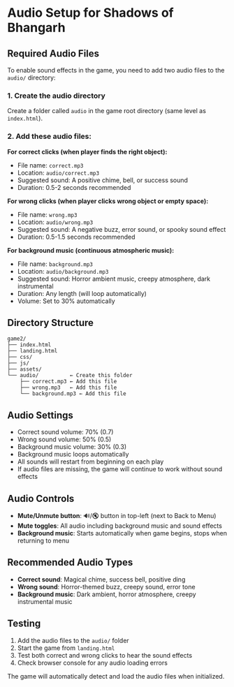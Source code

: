 # Audio Setup for Shadows of Bhangarh

## Required Audio Files

To enable sound effects in the game, you need to add two audio files to the `audio/` directory:

### 1. Create the audio directory
Create a folder called `audio` in the game root directory (same level as `index.html`).

### 2. Add these audio files:

**For correct clicks (when player finds the right object):**
- File name: `correct.mp3`
- Location: `audio/correct.mp3`
- Suggested sound: A positive chime, bell, or success sound
- Duration: 0.5-2 seconds recommended

**For wrong clicks (when player clicks wrong object or empty space):**
- File name: `wrong.mp3` 
- Location: `audio/wrong.mp3`
- Suggested sound: A negative buzz, error sound, or spooky sound effect
- Duration: 0.5-1.5 seconds recommended

**For background music (continuous atmospheric music):**
- File name: `background.mp3`
- Location: `audio/background.mp3`
- Suggested sound: Horror ambient music, creepy atmosphere, dark instrumental
- Duration: Any length (will loop automatically)
- Volume: Set to 30% automatically

## Directory Structure
```
game2/
├── index.html
├── landing.html
├── css/
├── js/
├── assets/
└── audio/          ← Create this folder
    ├── correct.mp3 ← Add this file
    ├── wrong.mp3   ← Add this file
    └── background.mp3 ← Add this file
```

## Audio Settings
- Correct sound volume: 70% (0.7)
- Wrong sound volume: 50% (0.5)
- Background music volume: 30% (0.3)
- Background music loops automatically
- All sounds will restart from beginning on each play
- If audio files are missing, the game will continue to work without sound effects

## Audio Controls
- **Mute/Unmute button**: 🔊/🔇 button in top-left (next to Back to Menu)
- **Mute toggles**: All audio including background music and sound effects
- **Background music**: Starts automatically when game begins, stops when returning to menu

## Recommended Audio Types
- **Correct sound**: Magical chime, success bell, positive ding
- **Wrong sound**: Horror-themed buzz, creepy sound, error tone  
- **Background music**: Dark ambient, horror atmosphere, creepy instrumental music

## Testing
1. Add the audio files to the `audio/` folder
2. Start the game from `landing.html`
3. Test both correct and wrong clicks to hear the sound effects
4. Check browser console for any audio loading errors

The game will automatically detect and load the audio files when initialized.
